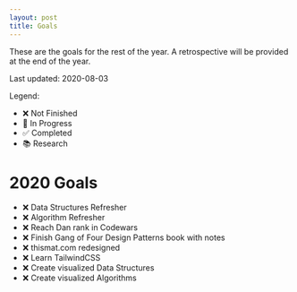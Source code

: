 ```yaml
---
layout: post
title: Goals
---
```


These are the goals for the rest of the year. A retrospective will be provided at the end of the year.

Last updated: 2020-08-03

Legend:
- ❌ Not Finished
- 🚧 In Progress
- ✅ Completed
- 📚 Research


# 2020 Goals

- ❌ Data Structures Refresher
- ❌ Algorithm Refresher
- ❌ Reach Dan rank in Codewars
- ❌ Finish Gang of Four Design Patterns book with notes
- ❌ thismat.com redesigned
- ❌ Learn TailwindCSS
- ❌ Create visualized Data Structures
- ❌ Create visualized Algorithms 
